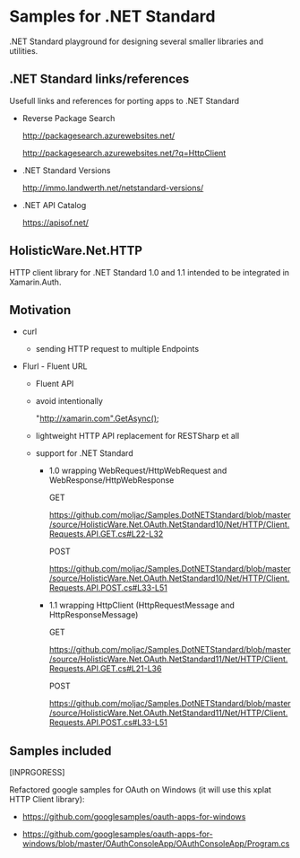 
# Samples for .NET Standard

.NET Standard playground for designing several smaller libraries and utilities.

## .NET Standard links/references

Usefull links and references for porting apps to .NET Standard

*   Reverse Package Search

    http://packagesearch.azurewebsites.net/

    http://packagesearch.azurewebsites.net/?q=HttpClient

*   .NET Standard Versions

    http://immo.landwerth.net/netstandard-versions/

*   .NET API Catalog

    https://apisof.net/



## HolisticWare.Net.HTTP

HTTP client library for .NET Standard 1.0 and 1.1 intended to be integrated in Xamarin.Auth.


## 

## Motivation 

*   curl

    *   sending HTTP request to multiple Endpoints

*   Flurl - Fluent URL

    *   Fluent API

    *   avoid intentionally

        "http://xamarin.com".GetAsync();

    *   lightweight HTTP API replacement for RESTSharp et all

    *   support for .NET Standard

        *   1.0 wrapping WebRequest/HttpWebRequest and WebResponse/HttpWebResponse

            GET

            https://github.com/moljac/Samples.DotNETStandard/blob/master/source/HolisticWare.Net.OAuth.NetStandard10/Net/HTTP/Client.Requests.API.GET.cs#L22-L32

            POST

            https://github.com/moljac/Samples.DotNETStandard/blob/master/source/HolisticWare.Net.OAuth.NetStandard10/Net/HTTP/Client.Requests.API.POST.cs#L33-L51


        *   1.1 wrapping HttpClient (HttpRequestMessage and HttpResponseMessage)
            
            GET 

            https://github.com/moljac/Samples.DotNETStandard/blob/master/source/HolisticWare.Net.OAuth.NetStandard11/Net/HTTP/Client.Requests.API.GET.cs#L21-L36

            POST

            https://github.com/moljac/Samples.DotNETStandard/blob/master/source/HolisticWare.Net.OAuth.NetStandard11/Net/HTTP/Client.Requests.API.POST.cs#L33-L51

## Samples included

[INPRGORESS]

Refactored google samples for OAuth on Windows (it will use this xplat HTTP Client library):

*   https://github.com/googlesamples/oauth-apps-for-windows

*   https://github.com/googlesamples/oauth-apps-for-windows/blob/master/OAuthConsoleApp/OAuthConsoleApp/Program.cs

